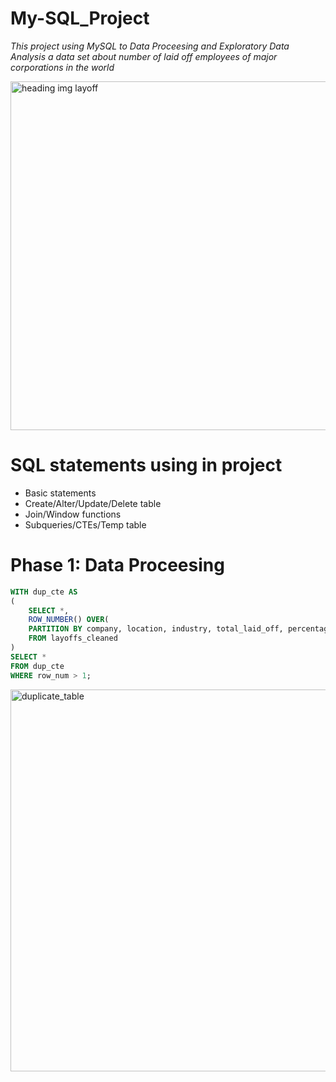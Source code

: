 # **My-SQL_Project**
*This project using MySQL to Data Proceesing and Exploratory Data Analysis a data set about number of laid off employees of major corporations in the world*

<img width="558" alt="heading img layoff" src="https://github.com/user-attachments/assets/d602328c-61ab-4464-a3f3-523b35c8be61">


# **SQL statements using in project**
- Basic statements
- Create/Alter/Update/Delete table
- Join/Window functions
- Subqueries/CTEs/Temp table

# **Phase 1: Data Proceesing**

```sql
WITH dup_cte AS
(
    SELECT *,
    ROW_NUMBER() OVER(
    PARTITION BY company, location, industry, total_laid_off, percentage_laid_off, 'date', stage, funds_raised_millions) AS row_num
    FROM layoffs_cleaned
)
SELECT *
FROM dup_cte
WHERE row_num > 1;
```
<img width="611" alt="duplicate_table" src="https://github.com/user-attachments/assets/b9139eed-f603-4632-99cb-c6c8c35b9bd9">




